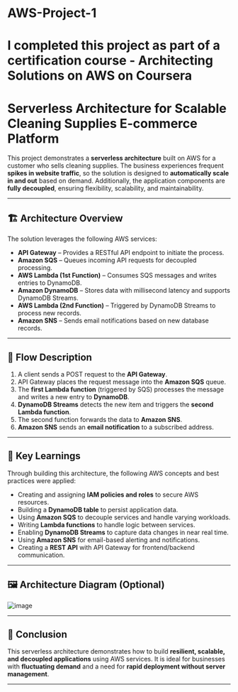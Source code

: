 # AWS-Project-1
# I completed this project as part of a **certification course - Architecting Solutions on AWS** on Coursera

# Serverless Architecture for Scalable Cleaning Supplies E-commerce Platform

This project demonstrates a **serverless architecture** built on AWS for a customer who sells cleaning supplies. The business experiences frequent **spikes in website traffic**, so the solution is designed to **automatically scale in and out** based on demand. Additionally, the application components are **fully decoupled**, ensuring flexibility, scalability, and maintainability.

---

## 🏗️ Architecture Overview

The solution leverages the following AWS services:

- **API Gateway** – Provides a RESTful API endpoint to initiate the process.
- **Amazon SQS** – Queues incoming API requests for decoupled processing.
- **AWS Lambda (1st Function)** – Consumes SQS messages and writes entries to DynamoDB.
- **Amazon DynamoDB** – Stores data with millisecond latency and supports DynamoDB Streams.
- **AWS Lambda (2nd Function)** – Triggered by DynamoDB Streams to process new records.
- **Amazon SNS** – Sends email notifications based on new database records.

---

## 🔁 Flow Description

1. A client sends a POST request to the **API Gateway**.
2. API Gateway places the request message into the **Amazon SQS** queue.
3. The **first Lambda function** (triggered by SQS) processes the message and writes a new entry to **DynamoDB**.
4. **DynamoDB Streams** detects the new item and triggers the **second Lambda function**.
5. The second function forwards the data to **Amazon SNS**.
6. **Amazon SNS** sends an **email notification** to a subscribed address.
   
---

## 🧠 Key Learnings

Through building this architecture, the following AWS concepts and best practices were applied:

- Creating and assigning **IAM policies and roles** to secure AWS resources.
- Building a **DynamoDB table** to persist application data.
- Using **Amazon SQS** to decouple services and handle varying workloads.
- Writing **Lambda functions** to handle logic between services.
- Enabling **DynamoDB Streams** to capture data changes in near real time.
- Using **Amazon SNS** for email-based alerting and notifications.
- Creating a **REST API** with API Gateway for frontend/backend communication.
  
---
## 🖼️ Architecture Diagram (Optional)
 ![image](https://github.com/user-attachments/assets/237f9a28-1bfe-4ff8-ad57-20bbe9adc87d)

 ---

## 📌 Conclusion

This serverless architecture demonstrates how to build **resilient, scalable, and decoupled applications** using AWS services. It is ideal for businesses with **fluctuating demand** and a need for **rapid deployment without server management**.

---

